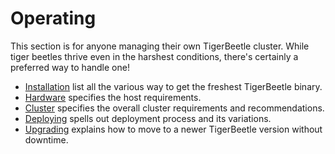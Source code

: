 # Operating

This section is for anyone managing their own TigerBeetle cluster. While tiger beetles thrive even
in the harshest conditions, there's certainly a preferred way to handle one!

- [Installation](./installation.md) list all the various way to get the freshest TigerBeetle
  binary.
- [Hardware](./hardware.md) specifies the host requirements.
- [Cluster](./cluster.md) specifies the overall cluster requirements and recommendations.
- [Deploying](./deploying) spells out deployment process and its variations.
- [Upgrading](./upgrading.md) explains how to move to a newer TigerBeetle version without
  downtime.
